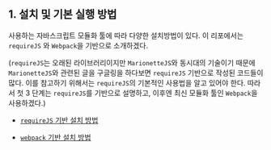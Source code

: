 ## 1. 설치 및 기본 실행 방법

사용하는 자바스크립트 모듈화 툴에 따라 다양한 설치방법이 있다. 이 리포에서는 `requireJS` 와 `Webpack`을 기반으로 소개하겠다.

(`requireJS`는 오래된 라이브러리이지만 `MarionetteJS`와 동시대의 기술이기 때문에 `MarionetteJS`와 관련된 글을 구글링을 하다보면 `requireJS` 기반으로 작성된 코드들이 많다. 이를 참고하기 위해서는 `requireJS`의 기본적인 사용법을 알고 있어야 한다. 따라서 첫 3 단계는 `requireJS`를 기반으로 설명하고, 이후엔 최신 모듈화 툴인 `Webpack`을 사용하겠다.)

- [`requireJS` 기반 설치 방법](https://github.com/Rocket-Hyun/Marionette-Practice/tree/master/code/1-setup/requireJS_ver)

- [`webpack` 기반 설치 방법](https://github.com/Rocket-Hyun/Marionette-Practice/tree/master/code/1-setup/webpack_ver)
